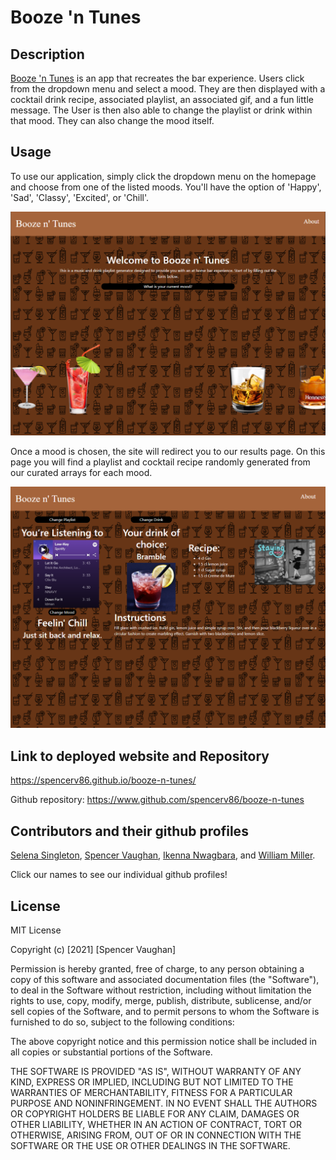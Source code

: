 # Booze 'n Tunes

## Description

[Booze 'n Tunes](https://spencerv86.github.io/booze-n-tunes/) is an app that recreates the bar experience. Users click from the dropdown menu and select a mood. They are then displayed with a cocktail drink recipe, associated playlist, an associated gif, and a fun little message. The User is then also able to change the playlist or drink within that mood. They can also change the mood itself.

## Usage
To use our application, simply click the dropdown menu on the homepage and choose from one of the listed moods. You'll have the option of 'Happy', 'Sad', 'Classy', 'Excited', or 'Chill'.

![screenshot](./images/project_1.PNG)

Once a mood is chosen, the site will redirect you to our results page. On this page you will find a playlist and cocktail recipe randomly generated from our curated arrays for each mood.

![results](./images/project_1_results.png)

## Link to deployed website and Repository

https://spencerv86.github.io/booze-n-tunes/

Github repository: https://www.github.com/spencerv86/booze-n-tunes

## Contributors and their github profiles

[Selena Singleton](https://github.com/ssingle7), [Spencer Vaughan](https://github.com/spencerv86), [Ikenna Nwagbara](https://github.com/ItsJustIkenna), and [William Miller](https://github.com/tr8b5).

Click our names to see our individual github profiles!

## License

MIT License

Copyright (c) [2021] [Spencer Vaughan]

Permission is hereby granted, free of charge, to any person obtaining a copy
of this software and associated documentation files (the "Software"), to deal
in the Software without restriction, including without limitation the rights
to use, copy, modify, merge, publish, distribute, sublicense, and/or sell
copies of the Software, and to permit persons to whom the Software is
furnished to do so, subject to the following conditions:

The above copyright notice and this permission notice shall be included in all
copies or substantial portions of the Software.

THE SOFTWARE IS PROVIDED "AS IS", WITHOUT WARRANTY OF ANY KIND, EXPRESS OR
IMPLIED, INCLUDING BUT NOT LIMITED TO THE WARRANTIES OF MERCHANTABILITY,
FITNESS FOR A PARTICULAR PURPOSE AND NONINFRINGEMENT. IN NO EVENT SHALL THE
AUTHORS OR COPYRIGHT HOLDERS BE LIABLE FOR ANY CLAIM, DAMAGES OR OTHER
LIABILITY, WHETHER IN AN ACTION OF CONTRACT, TORT OR OTHERWISE, ARISING FROM,
OUT OF OR IN CONNECTION WITH THE SOFTWARE OR THE USE OR OTHER DEALINGS IN THE
SOFTWARE.